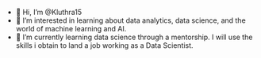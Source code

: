 - 👋 Hi, I’m @Kluthra15
- 👀 I’m interested in learning about data analytics, data science, and the world of machine learning and AI. 
- 🌱 I’m currently learning data science through a mentorship. I will use the skills i obtain to land a job working as a Data Scientist. 

<!---
Kluthra15/Kluthra15 is a ✨ special ✨ repository because its `README.md` (this file) appears on your GitHub profile.
You can click the Preview link to take a look at your changes.
--->
